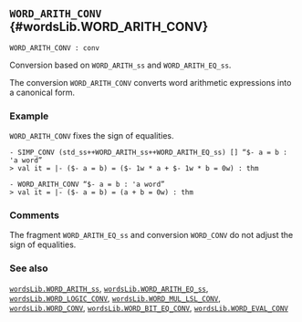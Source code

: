 ## `WORD_ARITH_CONV` {#wordsLib.WORD_ARITH_CONV}


```
WORD_ARITH_CONV : conv
```



Conversion based on `WORD_ARITH_ss` and `WORD_ARITH_EQ_ss`.


The conversion `WORD_ARITH_CONV` converts word arithmetic expressions into a
canonical form.

### Example

`WORD_ARITH_CONV` fixes the sign of equalities.
    
    - SIMP_CONV (std_ss++WORD_ARITH_ss++WORD_ARITH_EQ_ss) [] “$- a = b : 'a word”
    > val it = |- ($- a = b) = ($- 1w * a + $- 1w * b = 0w) : thm
    
    - WORD_ARITH_CONV “$- a = b : 'a word”
    > val it = |- ($- a = b) = (a + b = 0w) : thm
    

### Comments

The fragment `WORD_ARITH_EQ_ss` and conversion `WORD_CONV` do not adjust the
sign of equalities.

### See also

[`wordsLib.WORD_ARITH_ss`](#wordsLib.WORD_ARITH_ss), [`wordsLib.WORD_ARITH_EQ_ss`](#wordsLib.WORD_ARITH_EQ_ss), [`wordsLib.WORD_LOGIC_CONV`](#wordsLib.WORD_LOGIC_CONV), [`wordsLib.WORD_MUL_LSL_CONV`](#wordsLib.WORD_MUL_LSL_CONV), [`wordsLib.WORD_CONV`](#wordsLib.WORD_CONV), [`wordsLib.WORD_BIT_EQ_CONV`](#wordsLib.WORD_BIT_EQ_CONV), [`wordsLib.WORD_EVAL_CONV`](#wordsLib.WORD_EVAL_CONV)

